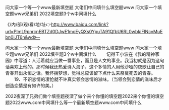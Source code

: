 问大家一个等一个www最新填空题
大佬们中间填什么填空题www
问大家一个填空题www兄弟们
2022填空题3个w中间填什么


《/内/部/观/看/地/址👉http://www.baidu.com/link?url=PImL9pnrcnEBTZd0DJwE1moEyQXs0YpuTA91QfbU6RL0wbkiFlNcvMuEbn0iJT6n&wd》--

问大家一个等一个www最新填空题
大佬们中间填什么填空题www
问大家一个填空题www兄弟们
2022填空题3个w中间填什么
　　记得王小波在《我的精神家园》中写道：人活着就应当做一番事业，而且是人文的事业。我当初就是因为这句话喜欢上他的。那时候我还热爱诗人海子，这个多情的人用他沙哑的夜歌让自己的青春开出永恒之话。我怀揣梦想，觉得总应该留下点什么来祭奠死去的青春。
　　19、不识恋情的凄怆就不许真实领会恋情的滋味。（当领会到恋情的滋味后才创造恋情是有如许的美。）





2022夜深了兄弟们做个填空题夜深了做个来个你懂的填空题2022来个你懂的填空题2022www.com中间填什么等一个最新填空题www.com中间填什么
